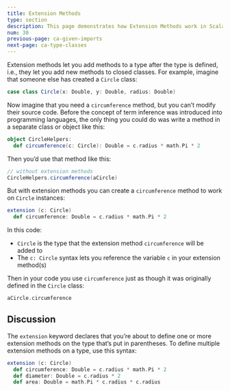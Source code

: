 ```yaml
---
title: Extension Methods
type: section
description: This page demonstrates how Extension Methods work in Scala 3.
num: 30
previous-page: ca-given-imports
next-page: ca-type-classes
---
```



Extension methods let you add methods to a type after the type is defined, i.e., they let you add new methods to closed classes. For example, imagine that someone else has created a `Circle` class:

```scala
case class Circle(x: Double, y: Double, radius: Double)
```

Now imagine that you need a `circumference` method, but you can’t modify their source code. Before the concept of term inference was introduced into programming languages, the only thing you could do was write a method in a separate class or object like this:

```scala
object CircleHelpers:
  def circumference(c: Circle): Double = c.radius * math.Pi * 2
```

Then you’d use that method like this:

```scala
// without extension methods
CircleHelpers.circumference(aCircle)
```

But with extension methods you can create a `circumference` method to work on `Circle` instances:

```scala
extension (c: Circle)
  def circumference: Double = c.radius * math.Pi * 2
```

In this code:

- `Circle` is the type that the extension method `circumference` will be added to
- The `c: Circle` syntax lets you reference the variable `c` in your extension method(s)

Then in your code you use `circumference` just as though it was originally defined in the `Circle` class:

```scala
aCircle.circumference
```


## Discussion

The `extension` keyword declares that you’re about to define one or more extension methods on the type that’s put in parentheses. To define multiple extension methods on a type, use this syntax:

```scala
extension (c: Circle)
  def circumference: Double = c.radius * math.Pi * 2
  def diameter: Double = c.radius * 2
  def area: Double = math.Pi * c.radius * c.radius
```


